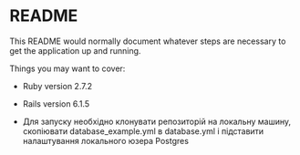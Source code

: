 # README

This README would normally document whatever steps are necessary to get the
application up and running.

Things you may want to cover:

* Ruby version 2.7.2

* Rails version 6.1.5

* Для запуску необхідно клонувати репозиторій на локальну машину, скопіювати database_example.yml в database.yml і підставити налаштування локального юзера Postgres